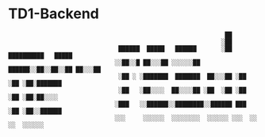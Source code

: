 # TD1-Backend


                                                                 ██                    
                                                                ░██                    
                                   ██████  █████   ██████       ░██ ██████████   █████ 
                                  ░░██░░█ ██░░░██ ░░░░░░██   ██████░░██░░██░░██ ██░░░██
                                   ░██ ░ ░███████  ███████  ██░░░██ ░██ ░██ ░██░███████
                                   ░██   ░██░░░░  ██░░░░██ ░██  ░██ ░██ ░██ ░██░██░░░░ 
                                  ░███   ░░██████░░████████░░██████ ███ ░██ ░██░░██████
                                  ░░░     ░░░░░░  ░░░░░░░░  ░░░░░░ ░░░  ░░  ░░  ░░░░░░ 
